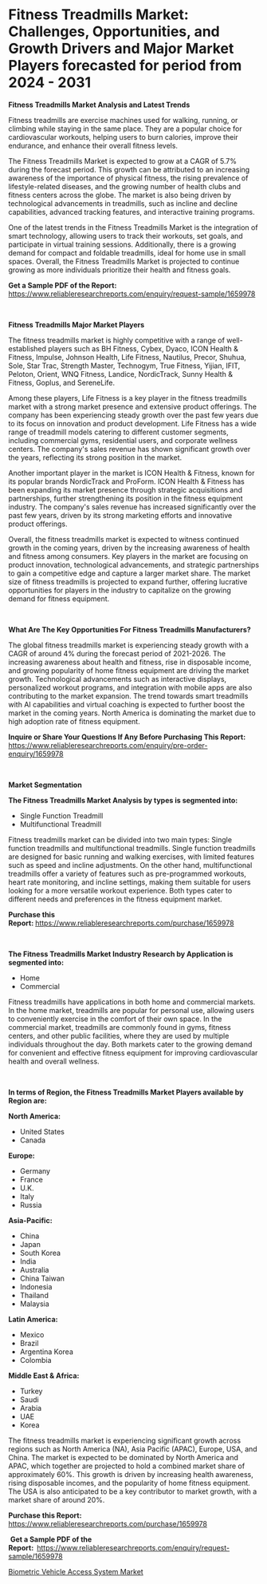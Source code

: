 <p><h1>Fitness Treadmills Market: Challenges, Opportunities, and Growth Drivers and Major Market Players forecasted for period from 2024 - 2031</h1></p><p><strong>Fitness Treadmills Market Analysis and Latest Trends</strong></p>
<p><p>Fitness treadmills are exercise machines used for walking, running, or climbing while staying in the same place. They are a popular choice for cardiovascular workouts, helping users to burn calories, improve their endurance, and enhance their overall fitness levels. </p><p>The Fitness Treadmills Market is expected to grow at a CAGR of 5.7% during the forecast period. This growth can be attributed to an increasing awareness of the importance of physical fitness, the rising prevalence of lifestyle-related diseases, and the growing number of health clubs and fitness centers across the globe. The market is also being driven by technological advancements in treadmills, such as incline and decline capabilities, advanced tracking features, and interactive training programs.</p><p>One of the latest trends in the Fitness Treadmills Market is the integration of smart technology, allowing users to track their workouts, set goals, and participate in virtual training sessions. Additionally, there is a growing demand for compact and foldable treadmills, ideal for home use in small spaces. Overall, the Fitness Treadmills Market is projected to continue growing as more individuals prioritize their health and fitness goals.</p></p>
<p><strong>Get a Sample PDF of the Report:&nbsp;</strong> <a href="https://www.reliableresearchreports.com/enquiry/request-sample/1659978">https://www.reliableresearchreports.com/enquiry/request-sample/1659978</a></p>
<p>&nbsp;</p>
<p><strong>Fitness Treadmills Major Market Players</strong></p>
<p><p>The fitness treadmills market is highly competitive with a range of well-established players such as BH Fitness, Cybex, Dyaco, ICON Health & Fitness, Impulse, Johnson Health, Life Fitness, Nautilus, Precor, Shuhua, Sole, Star Trac, Strength Master, Technogym, True Fitness, Yijian, IFIT, Peloton, Orient, WNQ Fitness, Landice, NordicTrack, Sunny Health & Fitness, Goplus, and SereneLife.</p><p>Among these players, Life Fitness is a key player in the fitness treadmills market with a strong market presence and extensive product offerings. The company has been experiencing steady growth over the past few years due to its focus on innovation and product development. Life Fitness has a wide range of treadmill models catering to different customer segments, including commercial gyms, residential users, and corporate wellness centers. The company's sales revenue has shown significant growth over the years, reflecting its strong position in the market.</p><p>Another important player in the market is ICON Health & Fitness, known for its popular brands NordicTrack and ProForm. ICON Health & Fitness has been expanding its market presence through strategic acquisitions and partnerships, further strengthening its position in the fitness equipment industry. The company's sales revenue has increased significantly over the past few years, driven by its strong marketing efforts and innovative product offerings.</p><p>Overall, the fitness treadmills market is expected to witness continued growth in the coming years, driven by the increasing awareness of health and fitness among consumers. Key players in the market are focusing on product innovation, technological advancements, and strategic partnerships to gain a competitive edge and capture a larger market share. The market size of fitness treadmills is projected to expand further, offering lucrative opportunities for players in the industry to capitalize on the growing demand for fitness equipment.</p></p>
<p>&nbsp;</p>
<p><strong>What Are The Key Opportunities For Fitness Treadmills Manufacturers?</strong></p>
<p><p>The global fitness treadmills market is experiencing steady growth with a CAGR of around 4% during the forecast period of 2021-2026. The increasing awareness about health and fitness, rise in disposable income, and growing popularity of home fitness equipment are driving the market growth. Technological advancements such as interactive displays, personalized workout programs, and integration with mobile apps are also contributing to the market expansion. The trend towards smart treadmills with AI capabilities and virtual coaching is expected to further boost the market in the coming years. North America is dominating the market due to high adoption rate of fitness equipment.</p></p>
<p><strong>Inquire or Share Your Questions If Any Before Purchasing This Report:</strong> <a href="https://www.reliableresearchreports.com/enquiry/pre-order-enquiry/1659978">https://www.reliableresearchreports.com/enquiry/pre-order-enquiry/1659978</a></p>
<p>&nbsp;</p>
<p><strong>Market Segmentation</strong></p>
<p><strong>The Fitness Treadmills Market Analysis by types is segmented into:</strong></p>
<p><ul><li>Single Function Treadmill</li><li>Multifunctional Treadmill</li></ul></p>
<p><p>Fitness treadmills market can be divided into two main types: Single function treadmills and multifunctional treadmills. Single function treadmills are designed for basic running and walking exercises, with limited features such as speed and incline adjustments. On the other hand, multifunctional treadmills offer a variety of features such as pre-programmed workouts, heart rate monitoring, and incline settings, making them suitable for users looking for a more versatile workout experience. Both types cater to different needs and preferences in the fitness equipment market.</p></p>
<p><strong>Purchase this Report:&nbsp;</strong><a href="https://www.reliableresearchreports.com/purchase/1659978">https://www.reliableresearchreports.com/purchase/1659978</a></p>
<p>&nbsp;</p>
<p><strong>The Fitness Treadmills Market Industry Research by Application is segmented into:</strong></p>
<p><ul><li>Home</li><li>Commercial</li></ul></p>
<p><p>Fitness treadmills have applications in both home and commercial markets. In the home market, treadmills are popular for personal use, allowing users to conveniently exercise in the comfort of their own space. In the commercial market, treadmills are commonly found in gyms, fitness centers, and other public facilities, where they are used by multiple individuals throughout the day. Both markets cater to the growing demand for convenient and effective fitness equipment for improving cardiovascular health and overall wellness.</p></p>
<p>&nbsp;</p>
<p><strong>In terms of Region, the Fitness Treadmills Market Players available by Region are:</strong></p>
<p>
    <p> <strong> North America: </strong>
        <ul>
            <li>United States</li>
            <li>Canada</li>
        </ul>
        </p> 
    <p> <strong> Europe: </strong>
        <ul>
            <li>Germany</li>
            <li>France</li>
            <li>U.K.</li>
            <li>Italy</li>
            <li>Russia</li>
        </ul>
        </p> 
    <p> <strong> Asia-Pacific: </strong>
        <ul>
            <li>China</li>
            <li>Japan</li>
            <li>South Korea</li>
            <li>India</li>
            <li>Australia</li>
            <li>China Taiwan</li>
            <li>Indonesia</li>
            <li>Thailand</li>
            <li>Malaysia</li>
        </ul>
        </p> 
    <p> <strong> Latin America: </strong>
        <ul>
            <li>Mexico</li>
            <li>Brazil</li>
            <li>Argentina Korea</li>
            <li>Colombia</li>
        </ul>
        </p> 
    <p> <strong> Middle East & Africa: </strong>
        <ul>
            <li>Turkey</li>
            <li>Saudi</li>
            <li>Arabia</li>
            <li>UAE</li>
            <li>Korea</li>
        </ul>
    </p>
    </p>
<p><p>The fitness treadmills market is experiencing significant growth across regions such as North America (NA), Asia Pacific (APAC), Europe, USA, and China. The market is expected to be dominated by North America and APAC, which together are projected to hold a combined market share of approximately 60%. This growth is driven by increasing health awareness, rising disposable incomes, and the popularity of home fitness equipment. The USA is also anticipated to be a key contributor to market growth, with a market share of around 20%.</p></p>
<p><strong>Purchase this Report: </strong><a href="https://www.reliableresearchreports.com/purchase/1659978">https://www.reliableresearchreports.com/purchase/1659978</a></p>
<p>&nbsp;<strong>Get a Sample PDF of the Report:&nbsp;&nbsp;</strong><a href="https://www.reliableresearchreports.com/enquiry/request-sample/1659978">https://www.reliableresearchreports.com/enquiry/request-sample/1659978</a></p>
<p><strong></strong></p>
<p><p><a href="https://gamy-alyssum-396.notion.site/Biometric-Vehicle-Access-System-Market-Size-Evaluating-its-Market-Trends-Growth-and-Projections-2-daec39907fb544e6964fe5c251eebe15">Biometric Vehicle Access System Market</a></p></p>